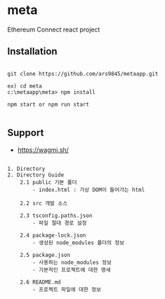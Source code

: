 # meta 
Ethereum Connect react project


## Installation
<pre>
<code>
git clone https://github.com/ars9845/metaapp.git

ex) cd meta
c:\metaapp\meta> npm install

npm start or npm run start
</code>
</pre>

## Support
- <a href="https://wagmi.sh/" target="_blank">https://wagmi.sh/</a>
<pre>
<code>
1. Directory
2. Directory Guide
    2.1 public 기본 폴더
        - index.html : 가상 DOM이 들어가는 html

    2.2 src 개발 소스
    
    2.3 tsconfig.paths.json
        - 파일 절대 경로 설정

    2.4 package-lock.json
        - 생성된 node_modules 폴더의 정보

    2.5 package.json
        - 사용하는 node_modules 정보
        - 기본적인 프로젝트에 대한 명세        

    2.6 README.md
        - 프로젝트 파일에 대한 정보

<!-- 3. Development System Process    
    
    사용 개발 언어 (package.json 참고)
    React 
    typescript
    wagmi        -->
</code>
</pre>


<!-- # Getting Started with Create React App

This project was bootstrapped with [Create React App](https://github.com/facebook/create-react-app).

## Available Scripts

In the project directory, you can run:

### `npm start`

Runs the app in the development mode.\
Open [http://localhost:3000](http://localhost:3000) to view it in the browser.

The page will reload if you make edits.\
You will also see any lint errors in the console.

### `npm test`

Launches the test runner in the interactive watch mode.\
See the section about [running tests](https://facebook.github.io/create-react-app/docs/running-tests) for more information.

### `npm run build`

Builds the app for production to the `build` folder.\
It correctly bundles React in production mode and optimizes the build for the best performance.

The build is minified and the filenames include the hashes.\
Your app is ready to be deployed!

See the section about [deployment](https://facebook.github.io/create-react-app/docs/deployment) for more information.

### `npm run eject`

**Note: this is a one-way operation. Once you `eject`, you can’t go back!**

If you aren’t satisfied with the build tool and configuration choices, you can `eject` at any time. This command will remove the single build dependency from your project.

Instead, it will copy all the configuration files and the transitive dependencies (webpack, Babel, ESLint, etc) right into your project so you have full control over them. All of the commands except `eject` will still work, but they will point to the copied scripts so you can tweak them. At this point you’re on your own.

You don’t have to ever use `eject`. The curated feature set is suitable for small and middle deployments, and you shouldn’t feel obligated to use this feature. However we understand that this tool wouldn’t be useful if you couldn’t customize it when you are ready for it.

## Learn More

You can learn more in the [Create React App documentation](https://facebook.github.io/create-react-app/docs/getting-started).

To learn React, check out the [React documentation](https://reactjs.org/). -->
